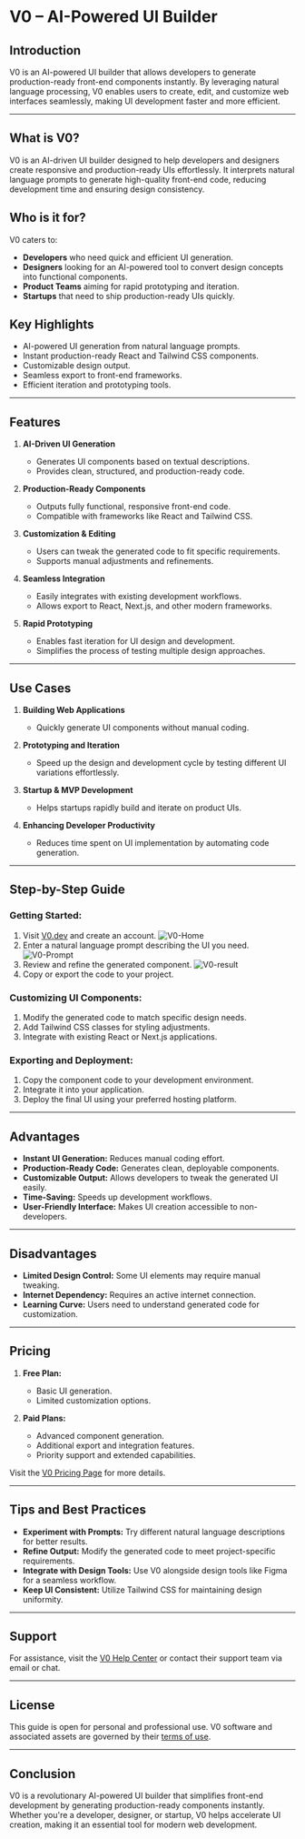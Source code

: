 # V0 – AI-Powered UI Builder

## Introduction
V0 is an AI-powered UI builder that allows developers to generate production-ready front-end components instantly. By leveraging natural language processing, V0 enables users to create, edit, and customize web interfaces seamlessly, making UI development faster and more efficient.

---

## What is V0?
V0 is an AI-driven UI builder designed to help developers and designers create responsive and production-ready UIs effortlessly. It interprets natural language prompts to generate high-quality front-end code, reducing development time and ensuring design consistency.

## Who is it for?
V0 caters to:
- **Developers** who need quick and efficient UI generation.
- **Designers** looking for an AI-powered tool to convert design concepts into functional components.
- **Product Teams** aiming for rapid prototyping and iteration.
- **Startups** that need to ship production-ready UIs quickly.

## Key Highlights
- AI-powered UI generation from natural language prompts.
- Instant production-ready React and Tailwind CSS components.
- Customizable design output.
- Seamless export to front-end frameworks.
- Efficient iteration and prototyping tools.

---

## Features

1. **AI-Driven UI Generation**  
   - Generates UI components based on textual descriptions.
   - Provides clean, structured, and production-ready code.

2. **Production-Ready Components**  
   - Outputs fully functional, responsive front-end code.
   - Compatible with frameworks like React and Tailwind CSS.

3. **Customization & Editing**  
   - Users can tweak the generated code to fit specific requirements.
   - Supports manual adjustments and refinements.

4. **Seamless Integration**  
   - Easily integrates with existing development workflows.
   - Allows export to React, Next.js, and other modern frameworks.

5. **Rapid Prototyping**  
   - Enables fast iteration for UI design and development.
   - Simplifies the process of testing multiple design approaches.

---

## Use Cases

1. **Building Web Applications**  
   - Quickly generate UI components without manual coding.

2. **Prototyping and Iteration**  
   - Speed up the design and development cycle by testing different UI variations effortlessly.

3. **Startup & MVP Development**  
   - Helps startups rapidly build and iterate on product UIs.

4. **Enhancing Developer Productivity**  
   - Reduces time spent on UI implementation by automating code generation.

---

## Step-by-Step Guide

### Getting Started:
1. Visit [V0.dev](https://v0.dev) and create an account.
![V0-Home](V0-Home.png)
2. Enter a natural language prompt describing the UI you need.
![V0-Prompt](V0-Prompt.png)
3. Review and refine the generated component.
![V0-result](V0-result.png)
4. Copy or export the code to your project.



### Customizing UI Components:
1. Modify the generated code to match specific design needs.
2. Add Tailwind CSS classes for styling adjustments.
3. Integrate with existing React or Next.js applications.

### Exporting and Deployment:
1. Copy the component code to your development environment.
2. Integrate it into your application.
3. Deploy the final UI using your preferred hosting platform.

---

## Advantages

- **Instant UI Generation:** Reduces manual coding effort.
- **Production-Ready Code:** Generates clean, deployable components.
- **Customizable Output:** Allows developers to tweak the generated UI easily.
- **Time-Saving:** Speeds up development workflows.
- **User-Friendly Interface:** Makes UI creation accessible to non-developers.

---

## Disadvantages

- **Limited Design Control:** Some UI elements may require manual tweaking.
- **Internet Dependency:** Requires an active internet connection.
- **Learning Curve:** Users need to understand generated code for customization.

---

## Pricing

1. **Free Plan:**
   - Basic UI generation.
   - Limited customization options.

2. **Paid Plans:**
   - Advanced component generation.
   - Additional export and integration features.
   - Priority support and extended capabilities.

Visit the [V0 Pricing Page](https://v0.dev/pricing) for more details.

---

## Tips and Best Practices

- **Experiment with Prompts:** Try different natural language descriptions for better results.
- **Refine Output:** Modify the generated code to meet project-specific requirements.
- **Integrate with Design Tools:** Use V0 alongside design tools like Figma for a seamless workflow.
- **Keep UI Consistent:** Utilize Tailwind CSS for maintaining design uniformity.

---

## Support
For assistance, visit the [V0 Help Center](https://v0.dev/help) or contact their support team via email or chat.

---

## License
This guide is open for personal and professional use. V0 software and associated assets are governed by their [terms of use](https://v0.dev/terms).

---

## Conclusion
V0 is a revolutionary AI-powered UI builder that simplifies front-end development by generating production-ready components instantly. Whether you're a developer, designer, or startup, V0 helps accelerate UI creation, making it an essential tool for modern web development.
